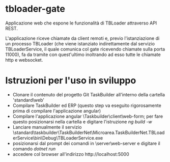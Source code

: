 # tbloader-gate

Applicazione web che espone le funzionalità di TBLoader attraverso API REST.

L'applicazione riceve chiamate da client remoti e, previo l'istanziazione di un processo 
TBLoader (che viene istanziato indirettamente dal servizio TBLoaderService, il quale comunica col gate ricevendo chiamate
sulla porta 11000), fa da tramite con quest'ultimo inoltrando ad esso tutte le chiamate http e websocket.

# Istruzioni per l'uso in sviluppo
* Clonare il contenuto del progetto Git TaskBuilder all'interno della cartella 'standard\web'
* Compilare TaskBuilder ed ERP (questo step va eseguito rigorosamente prima di compilare l'applicazione angular)
* Compilare l'applicazione angular \Taskbuilder\client\web-form; per fare questo posizionarsi nella cartella e digitare l'istruzione  _ng build -w_
* Lanciare manualmente il servizio \standard\taskbuilder\TaskBuilderNet\Microarea.TaskBuilderNet.TBLoaderService\bin\Debug\TBLoaderService.exe
* posizionarsi dal prompt dei comandi in \server\web-server e digitare il comando _dotnet run_
* accedere col browser all'indirizzo http://localhost:5000